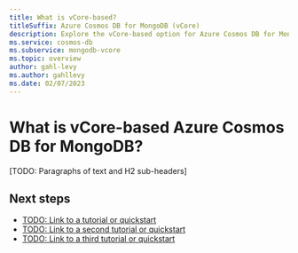 ```yaml
---
title: What is vCore-based?
titleSuffix: Azure Cosmos DB for MongoDB (vCore)
description: Explore the vCore-based option for Azure Cosmos DB for MongoDB and determine if it's a good fit for your workload.
ms.service: cosmos-db
ms.subservice: mongodb-vcore
ms.topic: overview
author: gahl-levy
ms.author: gahllevy
ms.date: 02/07/2023
---
```


# What is vCore-based Azure Cosmos DB for MongoDB?

[TODO: Paragraphs of text and H2 sub-headers]

## Next steps

- [TODO: Link to a tutorial or quickstart](about:blank)
- [TODO: Link to a second tutorial or quickstart](about:blank)
- [TODO: Link to a third tutorial or quickstart](about:blank)
